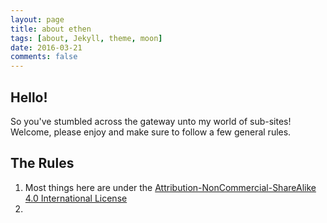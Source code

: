 ```yaml
---
layout: page
title: about ethen
tags: [about, Jekyll, theme, moon]
date: 2016-03-21
comments: false
---
```

    
## Hello!

So you've stumbled across the gateway unto my world of sub-sites! Welcome, please enjoy and make sure to follow a few general rules.

## The Rules

1. Most things here are under the [Attribution-NonCommercial-ShareAlike 4.0 International License](https://creativecommons.org/licenses/by-nc-sa/4.0/ "License")
2. 
